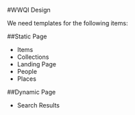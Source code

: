 #WWQI Design

We need templates for the following items:

##Static Page 

- Items
- Collections
- Landing Page
- People
- Places

##Dynamic Page

- Search Results 
